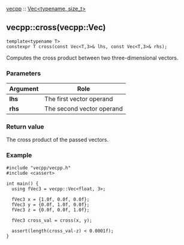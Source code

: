 
[vecpp](../../../) :: [Vec<typename, size_t\>](../vec.md)
## vecpp::cross(vecpp::Vec)

```
template<typename T>
constexpr T cross(const Vec<T,3>& lhs, const Vec<T,3>& rhs);
```

Computes the cross product between two three-dimensional vectors.

### Parameters

Argument | Role
---------|---------------------------------
**lhs**  | The first vector operand
**rhs**  | The second vector operand


### Return value
The cross product of the passed vectors.

### Example

```
#include "vecpp/vecpp.h"
#include <cassert>

int main() {
  using fVec3 = vecpp::Vec<float, 3>;

  fVec3 x = {1.0f, 0.0f, 0.0f};
  fVec3 y = {0.0f, 1.0f, 0.0f};
  fVec3 z = {0.0f, 0.0f, 1.0f};

  fVec3 cross_val = cross(x, y);

  assert(length(cross_val-z) < 0.0001f);
}
```
